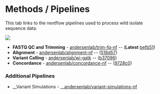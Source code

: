 # Methods / Pipelines

This tab links to the nextflow pipelines used to process wild isolate sequence data.

![](/static/img/overview.drawio.svg)

* __FASTQ QC and Trimming__ - [andersenlab/trim-fq-nf](https://github.com/andersenlab/trim-fq-nf) -- (<strong>Latest</strong> [befb51](https://github.com/AndersenLab/trim-fq-nf/tree/befb512739b312b2e3668c7447ac9e6843eb6253))
* __Alignment__ - [andersenlab/alignment-nf](https://github.com/andersenlab/alignment-nf) -- ([518d57](https://github.com/AndersenLab/alignment-nf/tree/518d579431ab2fc8c742992fa24a9419f9e6b932))
* __Variant Calling__ - [andersenlab/wi-gatk](https://github.com/andersenlab/wi-gatk) -- ([b37096](https://github.com/AndersenLab/wi-gatk/tree/b370964217feb8c3fb09cd69edd29f45011b2bc0))
* __Concordance__ - [andersenlab/concordance-nf](https://github.com/andersenlab/concordance-nf) -- ([9728c0](https://github.com/andersenlab/concordance-nf/tree/9728c011c6a4ab4e4756a2594805d955314a686b))

### Additional Pipelines

* __Variant Simulations - __[andersenlab/variant-simulations-nf](https://github.com/andersenlab/variant-simulations-nf)